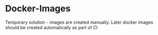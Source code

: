 # Docker-Images
Temporary solution - images are created manually. Later docker images should be created automatically as part of CI
